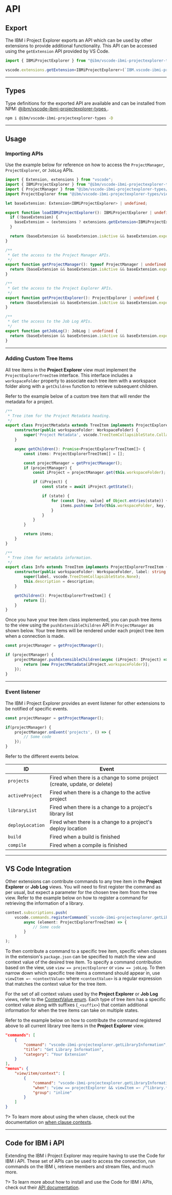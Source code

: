 # API

## Export

The IBM i Project Explorer exports an API which can be used by other extensions to provide additional functionality. This API can be accessed using the `getExtension` API provided by VS Code.

```ts
import { IBMiProjectExplorer } from "@ibm/vscode-ibmi-projectexplorer-types/ibmiProjectExplorer";

vscode.extensions.getExtension<IBMiProjectExplorer>(`IBM.vscode-ibmi-projectexplorer`)
```

---

## Types

Type definitions for the exported API are available and can be installed from NPM: [@ibm/vscode-ibmi-projectexplorer-types
](https://www.npmjs.com/package/@ibm/vscode-ibmi-projectexplorer-types).

```bash
npm i @ibm/vscode-ibmi-projectexplorer-types -D
```

---

## Usage

### Importing APIs

Use the example below for reference on how to access the `ProjectManager`, `ProjectExplorer`, or `JobLog` APIs.

```typescript
import { Extension, extensions } from "vscode";
import { IBMiProjectExplorer } from "@ibm/vscode-ibmi-projectexplorer-types/ibmiProjectExplorer";
import { ProjectManager } from "@ibm/vscode-ibmi-projectexplorer-types/projectManager";
import ProjectExplorer from "@ibm/vscode-ibmi-projectexplorer-types/views/projectExplorer";

let baseExtension: Extension<IBMiProjectExplorer> | undefined;

export function loadIBMiProjectExplorer(): IBMiProjectExplorer | undefined {
  if (!baseExtension) {
    baseExtension = (extensions ? extensions.getExtension<IBMiProjectExplorer>(`IBM.vscode-ibmi-projectexplorer`) : undefined);
  }

  return (baseExtension && baseExtension.isActive && baseExtension.exports ? baseExtension.exports : undefined);
}

/**
 * Get the access to the Project Manager APIs.
 */
export function getProjectManager(): typeof ProjectManager | undefined {
  return (baseExtension && baseExtension.isActive && baseExtension.exports ? baseExtension.exports.projectManager : undefined);
}

/**
 * Get the access to the Project Explorer APIs.
 */
export function getProjectExplorer(): ProjectExplorer | undefined {
  return (baseExtension && baseExtension.isActive && baseExtension.exports ? baseExtension.exports.projectExplorer : undefined);
}

/**
 * Get the access to the Job Log APIs.
 */
export function getJobLog(): JobLog | undefined {
  return (baseExtension && baseExtension.isActive && baseExtension.exports ? baseExtension.exports.jobLog : undefined);
}
```

---

### Adding Custom Tree Items

All tree items in the **Project Explorer** view must implement the `ProjectExplorerTreeItem` interface. This interface includes a `workspaceFolder` property to associate each tree item with a workspace folder along with a `getChildren` function to retrieve subsequent children.

Refer to the example below of a custom tree item that will render the metadata for a project.

```typescript
/**
 * Tree item for the Project Metadata heading.
 */
export class ProjectMetadata extends TreeItem implements ProjectExplorerTreeItem {
	constructor(public workspaceFolder: WorkspaceFolder) {
		super('Project Metadata', vscode.TreeItemCollapsibleState.Collapsed);
	}

	async getChildren(): Promise<ProjectExplorerTreeItem[]> {
		const items: ProjectExplorerTreeItem[] = [];

		const projectManager = getProjectManager();
		if (projectManager) {
			const iProject = projectManager.get(this.workspaceFolder);

			if (iProject) {
				const state = await iProject.getState();

				if (state) {
					for (const [key, value] of Object.entries(state)) {
						items.push(new Info(this.workspaceFolder, key, value));
					}
				}
			}
		}

		return items;
	}
}

/**
 * Tree item for metadata information.
 */
export class Info extends TreeItem implements ProjectExplorerTreeItem {
	constructor(public workspaceFolder: WorkspaceFolder, label: string, description: string) {
		super(label, vscode.TreeItemCollapsibleState.None);
		this.description = description;
	}

	getChildren(): ProjectExplorerTreeItem[] {
		return [];
	}
}
```

Once you have your tree item class implemented, you can push tree items to the view using the `pushExtensibleChildren` API in `ProjectManager` as shown below. Your tree items will be rendered under each project tree item when a connection is made.

```typescript
const projectManager = getProjectManager();

if (projectManager) {
	projectManager.pushExtensibleChildren(async (iProject: IProject) => {
		return [new ProjectMetadata(iProject.workspaceFolder)];
	});
}
```

---

### Event listener

The IBM i Project Explorer provides an event listener for other extensions to be notified of specific events.

```typescript
const projectManager = getProjectManager();

if(projectManager) {
	projectManager.onEvent('projects', () => {
        // Some code
	});
}
```

Refer to the different events below.

| ID               | Event                                                                    |
|------------------|--------------------------------------------------------------------------|
| `projects`       | Fired when there is a change to some project (create, update, or delete) |
| `activeProject`  | Fired when there is a change to the active project                       |
| `libraryList`    | Fired when there is a change to a project's library list                 |
| `deployLocation` | Fired when there is a change to a project's deploy location              |
| `build`          | Fired when a build is finished                                           |
| `compile`        | Fired when a compile is finished                                         |

---

## VS Code Integration

Other extensions can contribute commands to any tree item in the **Project Explorer** or **Job Log** views. You will need to first register the command as per usual, but expect a parameter for the chosen tree item from the tree view. Refer to the example below on how to register a command for retrieving the information of a library.

```typescript
context.subscriptions.push(
    vscode.commands.registerCommand(`vscode-ibmi-projectexplorer.getLibraryInformation`,
        async (element: ProjectExplorerTreeItem) => {
            // Some code
        }
    )
);
```

To then contribute a command to a specific tree item, specific when clauses in the extension's `package.json` can be specified to match the view and context value of the desired tree item. To specify a command contribution based on the view, use `view == projectExplorer` or `view == jobLog`. To then narrow down which specific tree items a command should appear in, use `viewItem =~ <contextValue>` where `<contextValue>` is a regular expression that matches the context value for the tree item.

For the set of all context values used by the **Project Explorer** or **Job Log** views, refer to the [ContextValue enum](https://github.com/IBM/vscode-ibmi-projectexplorer-types/blob/main/ibmiProjectExplorer.d.ts). Each type of tree item has a specific context value along with suffixes (`_<suffix>`) that contain additional information for when the tree items can take on multiple states. 

Refer to the example below on how to contribute the command registered above to all current library tree items in the **Project Explorer** view.

```json
"commands": [
    {
        "command": "vscode-ibmi-projectexplorer.getLibraryInformation",
        "title": "Get Library Information",
        "category": "Your Extension"
    }
],
"menus": {
    "view/item/context": [
        {
            "command": "vscode-ibmi-projectexplorer.getLibraryInformation",
            "when": "view == projectExplorer && viewItem =~ /^library.*/ && viewItem =~ /^.*_current.*/",
            "group": "inline"
        }
    ]
}
```

?> To learn more about using the when clause, check out the documentation on [when clause contexts](https://code.visualstudio.com/api/references/when-clause-contexts).

---

## Code for IBM i API

Extending the IBM i Project Explorer may require having to use the Code for IBM i API. These set of APIs can be used to access the connection, run commands on the IBM i, retrieve members and stream files, and much more.

?> To learn more about how to install and use the Code for IBM i APIs, check out their [API documentation](https://halcyon-tech.github.io/docs/#/pages/dev/api).